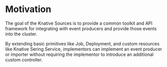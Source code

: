 # Motivation

The goal of the Knative Sources is to provide a common toolkit and API
framework for integrating with event producers and provide those events into
the cluster.

By extending basic primitives like Job, Deployment, and custom resources like
Knative Sering Service, implementors can implement an event producer or importer
without requiring the implementor to introduce an additional custom controller.
